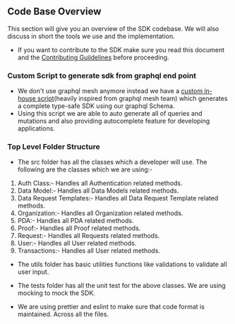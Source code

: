 ## Code Base Overview

This section will give you an overview of the SDK codebase. We will also discuss in short the tools we use and the implementation.

- If you want to contribute to the SDK make sure you read this document and the [Contributing Guildelines](https://github.com/Gateway-DAO/javascript-sdk/blob/main/CONTRIBUTING.md) before proceeding.

### Custom Script to generate sdk from graphql end point

- We don't use graphql mesh anymore instead we have a [custom in-house script](https://github.com/Gateway-DAO/gateway-js-sdk/blob/develop/scripts/generateSDK/generate.js)(heavily inspired from graphql mesh team) which generates a complete type-safe SDK using our graphql Schema.
- Using this script we are able to auto generate all of queries and mutations and also providing autocomplete feature for developing applications.

### Top Level Folder Structure

- The src folder has all the classes which a developer will use. The following are the classes which we are using:-

1. Auth Class:- Handles all Authentication related methods.
2. Data Model:- Handles all Data Models related methods.
3. Data Request Templates:- Handles all Data Request Template related methods.
4. Organization:- Handles all Organization related methods.
5. PDA:- Handles all PDA related methods.
6. Proof:- Handles all Proof related methods.
7. Request:- Handles all Requests related methods.
8. User:- Handles all User related methods.
9. Transactions:- Handles all User related methods.

- The utils folder has basic utilities functions like validations to validate all user input.

- The tests folder has all the unit test for the above classes. We are using mocking to mock the SDK.

- We are using prettier and eslint to make sure that code format is maintained. Across all the files.
